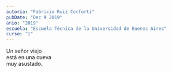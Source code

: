 ```yaml
---
autoria: "Fabricio Ruiz Conforti"
pubDate: "Dec 9 2019"
anio: "2019"
escuela: "Escuela Técnica de la Universidad de Buenos Aires"
curso: "1"
---
```


Un señor viejo\
está en una cueva\
 muy asustado.
